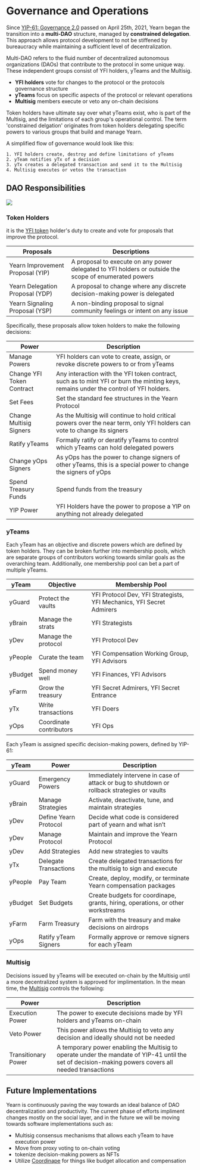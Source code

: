 # Governance and Operations

Since [YIP-61: Governance 2.0](https://gov.yearn.finance/t/yip-61-governance-2-0/10460) passed on April 25th, 2021, Yearn began the transition into a **multi-DAO** structure, managed by **constrained delegation**. This approach allows protocol development to not be stiffened by bureaucracy while maintaining a sufficient level of decentralization. 

Multi-DAO refers to the fluid number of decentralized autonomous organizations (DAOs) that contribute to the protocol in some unique way. These independent groups consist of YFI holders, yTeams and the Multisig.

- **YFI holders** vote for changes to the protocol or the protocols governance structure
- **yTeams** focus on specific aspects of the protocol or relevant operations
- **Multisig** members execute or veto any on-chain decisions

Token holders have ultimate say over what yTeams exist, who is part of the Multisig, and the limitations of each group's operational control. The term 'constrained delgation' originates from token holders delegating specific powers to various groups that build and manage Yearn.

A simplified flow of governance would look like this:

    1. YFI holders create, destroy and define limitations of yTeams 
    2. yTeam notifies yTx of a decision 
    3. yTx creates a delegated transaction and send it to the Multisig 
    4. Multisig executes or vetos the transaction
    
## DAO Responsibilities

![](https://i.imgur.com/IDysF5O.png)

### Token Holders 

it is the [YFI token](https://docs.yearn.finance/governance/yfi) holder's duty to create and vote for proposals that improve the protocol. 

| Proposals | Descriptions |
|-----------|--------------|
|Yearn Improvement Proposal (YIP)|A proposal to execute on any power delegated to YFI holders or outside the scope of enumerated powers|
|Yearn Delegation Proposal (YDP)|A proposal to change where any discrete decision-making power is delegated|
|Yearn Signaling Proposal (YSP)|A non-binding proposal to signal community feelings or intent on any issue|

Specifically, these proposals allow token holders to make the following decisions: 

| Power | Description |
|-------|-------------|
|Manage Powers|YFI holders can vote to create, assign, or revoke discrete powers to or from yTeams|
|Change YFI Token Contract|Any interaction with the YFI token contract, such as to mint YFI or burn the minting keys, remains under the control of YFI holders.|
|Set Fees|Set the standard fee structures in the Yearn Protocol|
|Change Multisig Signers|As the Multisig will continue to hold critical powers over the near term, only YFI holders can vote to change its signers|
|Ratify yTeams|Formally ratify or deratify yTeams to control which yTeams can hold delegated powers|
|Change yOps Signers|As yOps has the power to change signers of other yTeams, this is a special power to change the signers of yOps|
|Spend Treasury Funds|Spend funds from the treasury|
|YIP Power|YFI Holders have the power to propose a YIP on anything not already delegated|
### yTeams

Each yTeam has an objective and discrete powers which are defined by token holders. They can be broken further into membership pools, which are separate groups of contributors working towards similar goals as the overarching team. Additionally, one membership pool can bet a part of multiple yTeams.

| yTeam | Objective | Membership Pool |
|-------|-----------|-----------------|
|yGuard|Protect the vaults|YFI Protocol Dev, YFI Strategists, YFI Mechanics, YFI Secret Admirers|
|yBrain|Manage the strats|YFI Strategists|
|yDev|Manage the protocol|YFI Protocol Dev|
|yPeople|Curate the team|YFI Compensation Working Group, YFI Advisors|
|yBudget|Spend money well|YFI Finances, YFI Advisors|
|yFarm|Grow the treasury|YFI Secret Admirers, YFI Secret Entrance|
|yTx|Write transactions|YFI Doers|
|yOps|Coordinate contributors|YFI Ops|

Each yTeam is assigned specific decision-making powers, defined by YIP-61: 

| yTeam | Power | Description |
|-------|-------|-------------|
|yGuard|Emergency Powers|Immediately intervene in case of attack or bug to shutdown or rollback strategies or vaults|
|yBrain|Manage Strategies|Activate, deactivate, tune, and maintain strategies|
|yDev|Define Yearn Protocol|Decide what code is considered part of yearn and what isn’t|
|yDev|Manage Protocol|Maintain and improve the Yearn Protocol|
|yDev|Add Strategies|Add new strategies to vaults|
|yTx|Delegate Transactions|Create delegated transactions for the multisig to sign and execute|
|yPeople|Pay Team|Create, deploy, modify, or terminate Yearn compensation packages|
|yBudget|Set Budgets|Create budgets for coordinape, grants, hiring, operations, or other workstreams|
|yFarm|Farm Treasury|Farm with the treasury and make decisions on airdrops|
|yOps|Ratify yTeam Signers|Formally approve or remove signers for each yTeam|

### Multisig 

Decisions issued by yTeams will be executed on-chain by the Multisig until a more decentralized system is approved for implimentation. In the mean time, the [Multisig](https://docs.yearn.finance/resources/faq#who-is-on-the-multisig) controls the following:


| Power | Description |
|-------|-------------|
|Execution Power|The power to execute decisions made by YFI holders and yTeams on-chain|
|Veto Power|This power allows the Multisig to veto any decision and ideally should not be needed|
|Transitionary Power|A temporary power enabling the Multisig to operate under the mandate of YIP-41 until the set of decision-making powers covers all needed transactions|


## Future Implementations 

Yearn is continuously paving the way towards an ideal balance of DAO decentralization and productivity. The current phase of efforts impliment changes mostly on the social layer, and in the future we will be moving towards software implementations such as: 

- Multisig consensus mechanisms that allows each yTeam to have execution power 
- Move from proxy voting to on-chain voting
- tokenize decision-making powers as NFTs
- Utilize [Coordinape](https://coordinape.com/) for things like budget allocation and compensation
